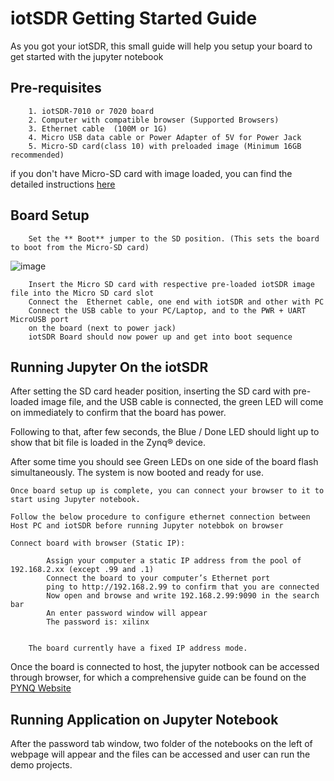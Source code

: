 
# iotSDR Getting Started Guide

As you got your iotSDR, this small guide will help you setup your board to get started with the jupyter notebook

## Pre-requisites

        1. iotSDR-7010 or 7020 board
        2. Computer with compatible browser (Supported Browsers)
        3. Ethernet cable  (100M or 1G)
        4. Micro USB data cable or Power Adapter of 5V for Power Jack
        5. Micro-SD card(class 10) with preloaded image (Minimum 16GB recommended)
if you don't have Micro-SD card with image loaded, you can find the detailed instructions [here](https://github.com/embedinn/iotSDR/blob/master/iotSDR_uSD_Card.md)

## Board Setup

 

        Set the ** Boot** jumper to the SD position. (This sets the board to boot from the Micro-SD card)

![image](https://user-images.githubusercontent.com/11763512/112713740-7d4a7f80-8ef8-11eb-90dc-c012d78781d4.png)

        Insert the Micro SD card with respective pre-loaded iotSDR image file into the Micro SD card slot 
        Connect the  Ethernet cable, one end with iotSDR and other with PC
        Connect the USB cable to your PC/Laptop, and to the PWR + UART MicroUSB port 
        on the board (next to power jack)   
        iotSDR Board should now power up and get into boot sequence

## Running Jupyter On the iotSDR

After setting the SD card header position, inserting the SD card with pre-loaded image file, and the USB cable is connected, the green LED will come on immediately to confirm that the board has power. 

Following to that, after few seconds, the Blue / Done LED should light up to show that bit file is loaded in the Zynq® device. 

After some time you should see Green LEDs on one side of the board flash simultaneously. The system is now booted and ready for use.


    Once board setup up is complete, you can connect your browser to it to start using Jupyter notebook. 
    
    Follow the below procedure to configure ethernet connection between Host PC and iotSDR before running Jupyter notebbok on browser

    Connect board with browser (Static IP):

            Assign your computer a static IP address from the pool of 192.168.2.xx (except .99 and .1)
            Connect the board to your computer’s Ethernet port 
            ping to http://192.168.2.99 to confirm that you are connected
            Now open and browse and write 192.168.2.99:9090 in the search bar
            An enter password window will appear
            The password is: xilinx


        The board currently have a fixed IP address mode.

Once the board is connected to host, the jupyter notbook can be accessed through browser, for which a comprehensive guide can be found on the [PYNQ Website](https://pynq.readthedocs.io/en/v2.3/jupyter_notebooks.html)

## Running Application on Jupyter Notebook
After the password tab window, two folder of the notebooks on the left of webpage will appear and the files can be accessed and user can run the demo projects.
